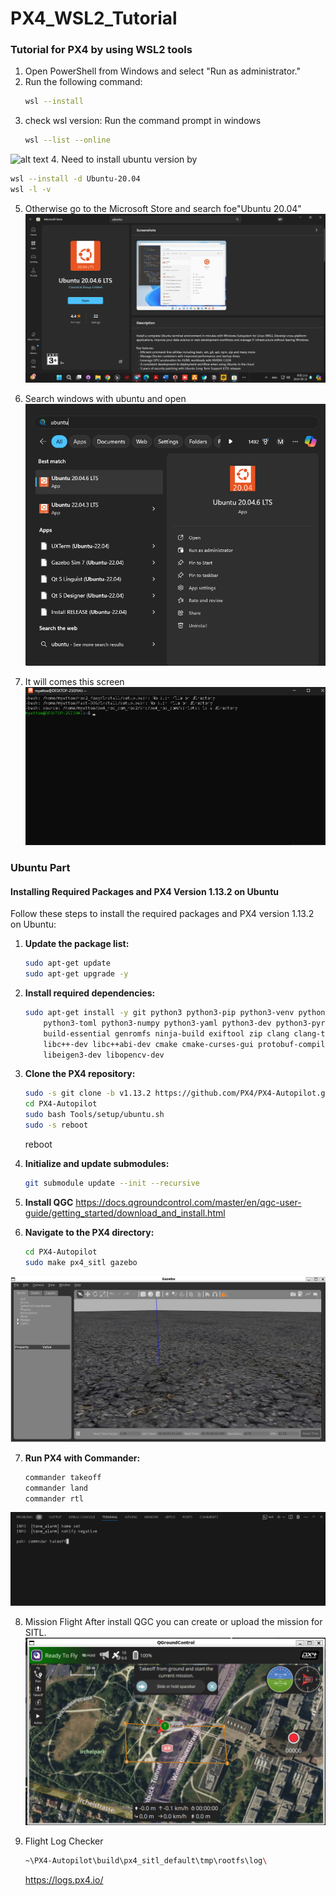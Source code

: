 # PX4_WSL2_Tutorial
### Tutorial for PX4 by using WSL2 tools

1. Open PowerShell from Windows and select "Run as administrator."
2. Run the following command:
   ```sh
   wsl --install 
   ```
3. check wsl version: Run the command prompt in windows
    ```sh
   wsl --list --online 
   ```
![alt text](/img/versions.png "Title")
4. Need to install ubuntu version by
   ```sh
   wsl --install -d Ubuntu-20.04
   wsl -l -v 
   ```

5. Otherwise go to the Microsoft Store and search foe"Ubuntu 20.04"
   ![alt text](/img/MSstore.png "Title")

6. Search windows with ubuntu and open
   ![alt text](/img/WindowsBarUbuntu.png "Title")
7. It will comes this screen
   ![alt text](/img/Ubuntu20.04.png "Title")

### Ubuntu Part
#### Installing Required Packages and PX4 Version 1.13.2 on Ubuntu

Follow these steps to install the required packages and PX4 version 1.13.2 on Ubuntu:

1. **Update the package list:**
    ```sh
    sudo apt-get update
    sudo apt-get upgrade -y
    ```

2. **Install required dependencies:**
    ```sh
    sudo apt-get install -y git python3 python3-pip python3-venv python3-empy \
        python3-toml python3-numpy python3-yaml python3-dev python3-pyros-genmsg \
        build-essential genromfs ninja-build exiftool zip clang clang-tidy \
        libc++-dev libc++abi-dev cmake cmake-curses-gui protobuf-compiler \
        libeigen3-dev libopencv-dev
    ```

3. **Clone the PX4 repository:**
    ```sh
    sudo -s git clone -b v1.13.2 https://github.com/PX4/PX4-Autopilot.git
    cd PX4-Autopilot
    sudo bash Tools/setup/ubuntu.sh
    sudo -s reboot
    ```
 
    reboot
4. **Initialize and update submodules:**
    ```sh
    git submodule update --init --recursive
    ```
5. **Install QGC**
   https://docs.qgroundcontrol.com/master/en/qgc-user-guide/getting_started/download_and_install.html

6. **Navigate to the PX4 directory:**
    ```sh
    cd PX4-Autopilot
    sudo make px4_sitl gazebo
    ```
![alt text](/img/Gazebo.png "Title")

7. **Run PX4 with Commander:**
    ```sh
    commander takeoff
    commander land
    commander rtl
    ```
![alt text](/img/Commandar.png "Title")

8. Mission Flight
After install QGC you can create or upload the mission for SITL.
    ![alt text](/img/QGC1.png "Title")

9. Flight Log Checker
    ```sh
    ~\PX4-Autopilot\build\px4_sitl_default\tmp\rootfs\log\
    ```
    https://logs.px4.io/
